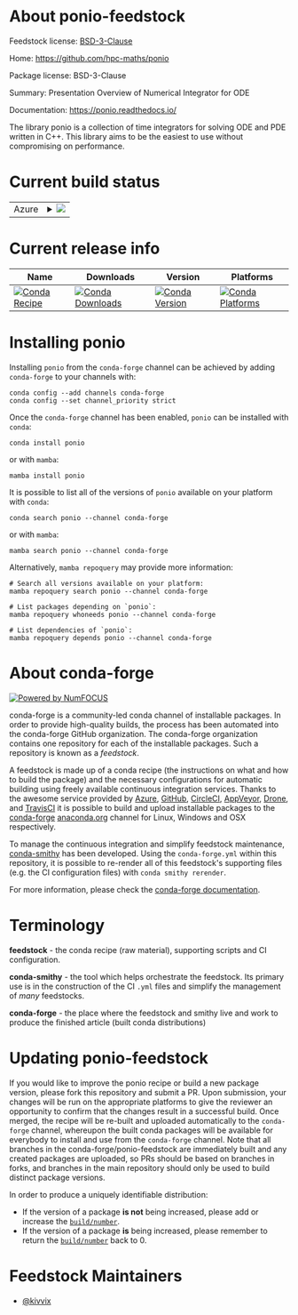 About ponio-feedstock
=====================

Feedstock license: [BSD-3-Clause](https://github.com/conda-forge/ponio-feedstock/blob/main/LICENSE.txt)

Home: https://github.com/hpc-maths/ponio

Package license: BSD-3-Clause

Summary: Presentation Overview of Numerical Integrator for ODE

Documentation: https://ponio.readthedocs.io/

The library ponio is a collection of time integrators for solving ODE and PDE written in C++. This library aims to be the easiest to use without compromising on performance.


Current build status
====================


<table>
    
  <tr>
    <td>Azure</td>
    <td>
      <details>
        <summary>
          <a href="https://dev.azure.com/conda-forge/feedstock-builds/_build/latest?definitionId=22077&branchName=main">
            <img src="https://dev.azure.com/conda-forge/feedstock-builds/_apis/build/status/ponio-feedstock?branchName=main">
          </a>
        </summary>
        <table>
          <thead><tr><th>Variant</th><th>Status</th></tr></thead>
          <tbody><tr>
              <td>linux_64</td>
              <td>
                <a href="https://dev.azure.com/conda-forge/feedstock-builds/_build/latest?definitionId=22077&branchName=main">
                  <img src="https://dev.azure.com/conda-forge/feedstock-builds/_apis/build/status/ponio-feedstock?branchName=main&jobName=linux&configuration=linux%20linux_64_" alt="variant">
                </a>
              </td>
            </tr><tr>
              <td>osx_64</td>
              <td>
                <a href="https://dev.azure.com/conda-forge/feedstock-builds/_build/latest?definitionId=22077&branchName=main">
                  <img src="https://dev.azure.com/conda-forge/feedstock-builds/_apis/build/status/ponio-feedstock?branchName=main&jobName=osx&configuration=osx%20osx_64_" alt="variant">
                </a>
              </td>
            </tr><tr>
              <td>win_64</td>
              <td>
                <a href="https://dev.azure.com/conda-forge/feedstock-builds/_build/latest?definitionId=22077&branchName=main">
                  <img src="https://dev.azure.com/conda-forge/feedstock-builds/_apis/build/status/ponio-feedstock?branchName=main&jobName=win&configuration=win%20win_64_" alt="variant">
                </a>
              </td>
            </tr>
          </tbody>
        </table>
      </details>
    </td>
  </tr>
</table>

Current release info
====================

| Name | Downloads | Version | Platforms |
| --- | --- | --- | --- |
| [![Conda Recipe](https://img.shields.io/badge/recipe-ponio-green.svg)](https://anaconda.org/conda-forge/ponio) | [![Conda Downloads](https://img.shields.io/conda/dn/conda-forge/ponio.svg)](https://anaconda.org/conda-forge/ponio) | [![Conda Version](https://img.shields.io/conda/vn/conda-forge/ponio.svg)](https://anaconda.org/conda-forge/ponio) | [![Conda Platforms](https://img.shields.io/conda/pn/conda-forge/ponio.svg)](https://anaconda.org/conda-forge/ponio) |

Installing ponio
================

Installing `ponio` from the `conda-forge` channel can be achieved by adding `conda-forge` to your channels with:

```
conda config --add channels conda-forge
conda config --set channel_priority strict
```

Once the `conda-forge` channel has been enabled, `ponio` can be installed with `conda`:

```
conda install ponio
```

or with `mamba`:

```
mamba install ponio
```

It is possible to list all of the versions of `ponio` available on your platform with `conda`:

```
conda search ponio --channel conda-forge
```

or with `mamba`:

```
mamba search ponio --channel conda-forge
```

Alternatively, `mamba repoquery` may provide more information:

```
# Search all versions available on your platform:
mamba repoquery search ponio --channel conda-forge

# List packages depending on `ponio`:
mamba repoquery whoneeds ponio --channel conda-forge

# List dependencies of `ponio`:
mamba repoquery depends ponio --channel conda-forge
```


About conda-forge
=================

[![Powered by
NumFOCUS](https://img.shields.io/badge/powered%20by-NumFOCUS-orange.svg?style=flat&colorA=E1523D&colorB=007D8A)](https://numfocus.org)

conda-forge is a community-led conda channel of installable packages.
In order to provide high-quality builds, the process has been automated into the
conda-forge GitHub organization. The conda-forge organization contains one repository
for each of the installable packages. Such a repository is known as a *feedstock*.

A feedstock is made up of a conda recipe (the instructions on what and how to build
the package) and the necessary configurations for automatic building using freely
available continuous integration services. Thanks to the awesome service provided by
[Azure](https://azure.microsoft.com/en-us/services/devops/), [GitHub](https://github.com/),
[CircleCI](https://circleci.com/), [AppVeyor](https://www.appveyor.com/),
[Drone](https://cloud.drone.io/welcome), and [TravisCI](https://travis-ci.com/)
it is possible to build and upload installable packages to the
[conda-forge](https://anaconda.org/conda-forge) [anaconda.org](https://anaconda.org/)
channel for Linux, Windows and OSX respectively.

To manage the continuous integration and simplify feedstock maintenance,
[conda-smithy](https://github.com/conda-forge/conda-smithy) has been developed.
Using the ``conda-forge.yml`` within this repository, it is possible to re-render all of
this feedstock's supporting files (e.g. the CI configuration files) with ``conda smithy rerender``.

For more information, please check the [conda-forge documentation](https://conda-forge.org/docs/).

Terminology
===========

**feedstock** - the conda recipe (raw material), supporting scripts and CI configuration.

**conda-smithy** - the tool which helps orchestrate the feedstock.
                   Its primary use is in the construction of the CI ``.yml`` files
                   and simplify the management of *many* feedstocks.

**conda-forge** - the place where the feedstock and smithy live and work to
                  produce the finished article (built conda distributions)


Updating ponio-feedstock
========================

If you would like to improve the ponio recipe or build a new
package version, please fork this repository and submit a PR. Upon submission,
your changes will be run on the appropriate platforms to give the reviewer an
opportunity to confirm that the changes result in a successful build. Once
merged, the recipe will be re-built and uploaded automatically to the
`conda-forge` channel, whereupon the built conda packages will be available for
everybody to install and use from the `conda-forge` channel.
Note that all branches in the conda-forge/ponio-feedstock are
immediately built and any created packages are uploaded, so PRs should be based
on branches in forks, and branches in the main repository should only be used to
build distinct package versions.

In order to produce a uniquely identifiable distribution:
 * If the version of a package **is not** being increased, please add or increase
   the [``build/number``](https://docs.conda.io/projects/conda-build/en/latest/resources/define-metadata.html#build-number-and-string).
 * If the version of a package **is** being increased, please remember to return
   the [``build/number``](https://docs.conda.io/projects/conda-build/en/latest/resources/define-metadata.html#build-number-and-string)
   back to 0.

Feedstock Maintainers
=====================

* [@kivvix](https://github.com/kivvix/)

